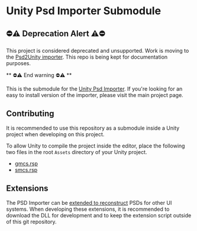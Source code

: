 Unity Psd Importer Submodule
==================

## ⛔⚠️ Deprecation Alert ⚠️⛔

This project is considered deprecated and unsupported. Work is moving to the [Psd2Unity importer](https://github.com/ChemiKhazi/Psd2UnityImporter). This repo is being kept for documentation purposes.

** ⛔⚠️ End warning ⛔⚠️ **

This is the submodule for the [Unity Psd Importer](https://github.com/ChemiKhazi/UnityPsdImporter). If you're looking for an easy to install version of the importer, please visit the main project page.

Contributing
------------

It is recommended to use this repository as a submodule inside a Unity project when developing on this project.

To allow Unity to compile the project inside the editor, place the following two files in the root `Assets` directory of your Unity project.

- [gmcs.rsp](https://raw.githubusercontent.com/ChemiKhazi/UnityPsdImporter/master/PhotoShopFileType/gmcs.rsp)
- [smcs.rsp](https://raw.githubusercontent.com/ChemiKhazi/UnityPsdImporter/master/PhotoShopFileType/smcs.rsp)

Extensions
----------

The PSD Importer can be [extended to reconstruct](Editor/Reconstructor) PSDs for other UI systems. When developing these extensions, it is recommended to download the DLL for development and to keep the extension script outside of this git repository.
